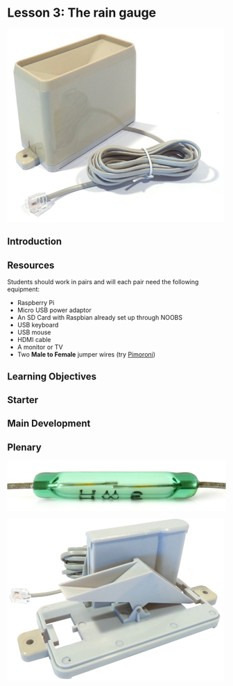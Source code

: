 # Lesson 3: The rain gauge

![](../../../images/rain_guage.jpg)

## Introduction

## Resources

Students should work in pairs and will each pair need the following equipment:

- Raspberry Pi
- Micro USB power adaptor
- An SD Card with Raspbian already set up through NOOBS
- USB keyboard
- USB mouse
- HDMI cable
- A monitor or TV
- Two **Male to Female** jumper wires (try [Pimoroni](http://shop.pimoroni.com/products/jumper-jerky))

## Learning Objectives

## Starter

## Main Development

## Plenary



![](../../../images/reed_switch.jpg)


![](../../../images/rain_guage_open.jpg)
